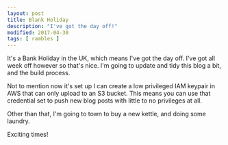 ```yaml
---
layout: post
title: Blank Holiday
description: "I've got the day off!"
modified: 2017-04-30
tags: [ rambles ]
---
```


It's a Bank Holiday in the UK, which means I've got the day off. I've got all week off however so that's nice. 
I'm going to update and tidy this blog a bit, and the build process. 

Not to mention now it's set up I can create a low privileged IAM keypair in AWS that can only upload to an S3 bucket. 
This means you can use that credential set to push new blog posts with little to no privileges at all. 

Other than that, I'm going to town to buy a new kettle, and doing some laundry. 

Exciting times!




